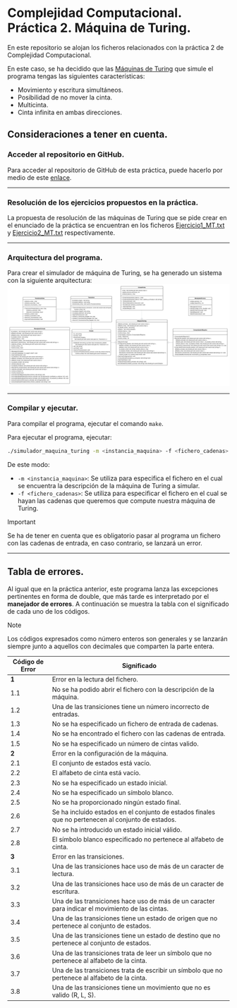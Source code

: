 # Complejidad Computacional. Práctica 2. Máquina de Turing.

En este repositorio se alojan los ficheros relacionados con la práctica 2 de Complejidad Computacional.

En este caso, se ha decidido que las [Máquinas de Turing](https://es.wikipedia.org/wiki/M%C3%A1quina_de_Turing) que simule el programa tengas las siguientes características:

* Movimiento y escritura simultáneos.
* Posibilidad de no mover la cinta.
* Multicinta.
* Cinta infinita en ambas direcciones.

## Consideraciones a tener en cuenta.

### Acceder al repositorio en GitHub.
Para acceder al repositorio de GitHub de esta práctica, puede hacerlo por medio de este [enlace](https://github.com/DiegoHdezChico/CC-PR2-Maquina_de_Turing.git).

---

### Resolución de los ejercicios propuestos en la práctica.
La propuesta de resolución de las máquinas de Turing que se pide crear en el enunciado de la práctica se encuentran en los ficheros [Ejercicio1_MT.txt](instancias_maquina/Ejercicio1_MT.txt) y [Ejercicio2_MT.txt](instancias_maquina/Ejercicio2_MT.txt) respectivamente.

---

### Arquitectura del programa.
Para crear el simulador de máquina de Turing, se ha generado un sistema con la siguiente arquitectura:
![](img/CC-Pr2.png)

---

### Compilar y ejecutar.
Para compilar el programa, ejecutar el comando `make`.

Para ejecutar el programa, ejecutar:
```bash
./simulador_maquina_turing -m <instancia_maquina> -f <fichero_cadenas>
```
De este modo:

* `-m <instancia_maquina>`: Se utiliza para especifica el fichero en el cual se encuentra la descripción de la máquina de Turing a simular.
* `-f <fichero_cadenas>`: Se utiliza para especificar el fichero en el cual se hayan las cadenas que queremos que compute nuestra máquina de Turing.

>[!IMPORTANT]
>Se ha de tener en cuenta que es obligatorio pasar al programa un fichero con las cadenas de entrada, en caso contrario, se lanzará un error.

---

## Tabla de errores.
Al igual que en la práctica anterior, este programa lanza las excepciones pertinentes en forma de double, que más tarde es interpretado por el **manejador de errores**. A continuación se muestra la tabla con el significado de cada uno de los códigos.

> [!NOTE]
> Los códigos expresados como número enteros son generales y se lanzarán siempre junto a aquellos con decimales que comparten la parte entera.

| Código de Error | Significado |
| --------------- | ----------- |
| **1**           | Error en la lectura del fichero. |
| 1.1             | No se ha podido abrir el fichero con la descripción de la máquina. |
| 1.2             | Una de las transiciones tiene un número incorrecto de entradas. |
| 1.3             | No se ha especificado un fichero de entrada de cadenas. |
| 1.4             | No se ha encontrado el fichero con las cadenas de entrada. |
| 1.5             | No se ha especificado un número de cintas valido. | 
| **2**           | Error en la configuración de la máquina. |
| 2.1             | El conjunto de estados está vacío. |
| 2.2             | El alfabeto de cinta está vacío. |
| 2.3             | No se ha especificado un estado inicial. |
| 2.4             | No se ha especificado un símbolo blanco. |
| 2.5             | No se ha proporcionado ningún estado final. |
| 2.6             | Se ha incluido estados en el conjunto de estados finales que no pertenecen al conjunto de estados. |
| 2.7             | No se ha introducido un estado inicial válido. |
| 2.8             | El símbolo blanco especificado no pertenece al alfabeto de cinta. |
| **3**           | Error en las transiciones. |
| 3.1             | Una de las transiciones hace uso de más de un caracter de lectura. |
| 3.2             | Una de las transiciones hace uso de más de un caracter de escritura. |
| 3.3             | Una de las transiciones hace uso de más de un caracter para indicar el movimiento de las cintas. |
| 3.4             | Una de las transiciones tiene un estado de origen que no pertenece al conjunto de estados. |
| 3.5             | Una de las transiciones tiene un estado de destino que no pertenece al conjunto de estados. |
| 3.6             | Una de las transiciones trata de leer un símbolo que no pertenece al alfabeto de la cinta. |
| 3.7             | Una de las transiciones trata de escribir un símbolo que no pertenece al alfabeto de la cinta. |
| 3.8             | Una de las transiciones tiene un movimiento que no es valido (R, L, S). |